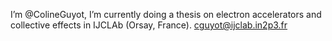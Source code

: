 I’m @ColineGuyot,
I’m currently doing a thesis on electron accelerators and collective effects in IJCLAb (Orsay, France).
cguyot@ijclab.in2p3.fr

<!---
ColineGuyot/ColineGuyot is a ✨ special ✨ repository because its `README.md` (this file) appears on your GitHub profile.
You can click the Preview link to take a look at your changes.
--->
